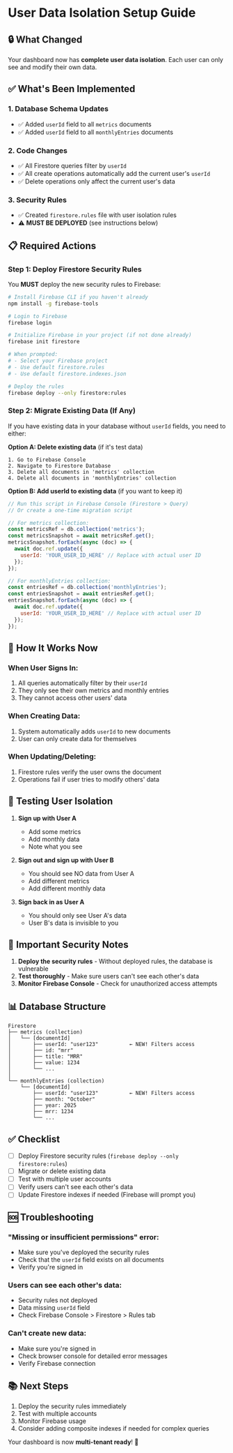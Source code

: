 # User Data Isolation Setup Guide

## 🔒 What Changed

Your dashboard now has **complete user data isolation**. Each user can only see and modify their own data.

## ✅ What's Been Implemented

### 1. **Database Schema Updates**
- ✅ Added `userId` field to all `metrics` documents
- ✅ Added `userId` field to all `monthlyEntries` documents

### 2. **Code Changes**
- ✅ All Firestore queries filter by `userId`
- ✅ All create operations automatically add the current user's `userId`
- ✅ Delete operations only affect the current user's data

### 3. **Security Rules**
- ✅ Created `firestore.rules` file with user isolation rules
- ⚠️ **MUST BE DEPLOYED** (see instructions below)

## 📋 Required Actions

### Step 1: Deploy Firestore Security Rules

You **MUST** deploy the new security rules to Firebase:

```bash
# Install Firebase CLI if you haven't already
npm install -g firebase-tools

# Login to Firebase
firebase login

# Initialize Firebase in your project (if not done already)
firebase init firestore

# When prompted:
# - Select your Firebase project
# - Use default firestore.rules
# - Use default firestore.indexes.json

# Deploy the rules
firebase deploy --only firestore:rules
```

### Step 2: Migrate Existing Data (If Any)

If you have existing data in your database without `userId` fields, you need to either:

**Option A: Delete existing data** (if it's test data)
```
1. Go to Firebase Console
2. Navigate to Firestore Database
3. Delete all documents in 'metrics' collection
4. Delete all documents in 'monthlyEntries' collection
```

**Option B: Add userId to existing data** (if you want to keep it)
```javascript
// Run this script in Firebase Console (Firestore > Query)
// Or create a one-time migration script

// For metrics collection:
const metricsRef = db.collection('metrics');
const metricsSnapshot = await metricsRef.get();
metricsSnapshot.forEach(async (doc) => {
  await doc.ref.update({
    userId: 'YOUR_USER_ID_HERE' // Replace with actual user ID
  });
});

// For monthlyEntries collection:
const entriesRef = db.collection('monthlyEntries');
const entriesSnapshot = await entriesRef.get();
entriesSnapshot.forEach(async (doc) => {
  await doc.ref.update({
    userId: 'YOUR_USER_ID_HERE' // Replace with actual user ID
  });
});
```

## 🔐 How It Works Now

### When User Signs In:
1. All queries automatically filter by their `userId`
2. They only see their own metrics and monthly entries
3. They cannot access other users' data

### When Creating Data:
1. System automatically adds `userId` to new documents
2. User can only create data for themselves

### When Updating/Deleting:
1. Firestore rules verify the user owns the document
2. Operations fail if user tries to modify others' data

## 🧪 Testing User Isolation

1. **Sign up with User A**
   - Add some metrics
   - Add monthly data
   - Note what you see

2. **Sign out and sign up with User B**
   - You should see NO data from User A
   - Add different metrics
   - Add different monthly data

3. **Sign back in as User A**
   - You should only see User A's data
   - User B's data is invisible to you

## 🚨 Important Security Notes

1. **Deploy the security rules** - Without deployed rules, the database is vulnerable
2. **Test thoroughly** - Make sure users can't see each other's data
3. **Monitor Firebase Console** - Check for unauthorized access attempts

## 📊 Database Structure

```
Firestore
├── metrics (collection)
│   └── [documentId]
│       ├── userId: "user123"          ← NEW! Filters access
│       ├── id: "mrr"
│       ├── title: "MRR"
│       ├── value: 1234
│       └── ...
│
└── monthlyEntries (collection)
    └── [documentId]
        ├── userId: "user123"          ← NEW! Filters access
        ├── month: "October"
        ├── year: 2025
        ├── mrr: 1234
        └── ...
```

## ✅ Checklist

- [ ] Deploy Firestore security rules (`firebase deploy --only firestore:rules`)
- [ ] Migrate or delete existing data
- [ ] Test with multiple user accounts
- [ ] Verify users can't see each other's data
- [ ] Update Firestore indexes if needed (Firebase will prompt you)

## 🆘 Troubleshooting

### "Missing or insufficient permissions" error:
- Make sure you've deployed the security rules
- Check that the `userId` field exists on all documents
- Verify you're signed in

### Users can see each other's data:
- Security rules not deployed
- Data missing `userId` field
- Check Firebase Console > Firestore > Rules tab

### Can't create new data:
- Make sure you're signed in
- Check browser console for detailed error messages
- Verify Firebase connection

## 📚 Next Steps

1. Deploy the security rules immediately
2. Test with multiple accounts
3. Monitor Firebase usage
4. Consider adding composite indexes if needed for complex queries

Your dashboard is now **multi-tenant ready**! 🎉

